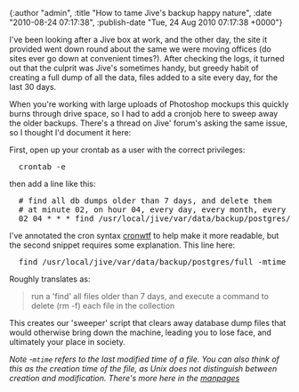

{:author "admin", :title "How to tame Jive's backup happy nature", :date "2010-08-24 07:17:38", :publish-date "Tue, 24 Aug 2010 07:17:38 +0000"}



<!-- content below -->

I've been looking after a Jive box at work, and the other day, the site it provided went down round about the same we were moving offices (do sites ever go down at convenient times?).   After checking the logs, it turned out that the culprit was Jive's sometimes handy, but greedy habit of creating a full dump of all the data, files added to a site every day, for the last 30 days.

When you're working with large uploads of Photoshop mockups this quickly burns through drive space, so I had to add a cronjob here to sweep away the older backups. There's a thread on Jive' forum's asking the same issue, so I thought I'd document it here:

First, open up your crontab as a user with the correct privileges:

<pre lang='bash'>
  crontab -e
</pre>

then add a line like this:

<pre lang='bash' line='1'>
  # find all db dumps older than 7 days, and delete them
  # at minute 02, on hour 04, every day, every month, every year
  02 04 * * * find /usr/local/jive/var/data/backup/postgres/full -mtime +7 -exec rm -f {} \;
</pre>

I've annotated the cron syntax [cronwtf](http://cronwtf.github.com/ "CronWTF!") to help make it more readable, but the second snippet requires some explanation. This line here:

<pre lang='bash' >
  find /usr/local/jive/var/data/backup/postgres/full -mtime +7 -exec rm -f {} \;  
</pre>

Roughly translates as:

> run a 'find' all files older than 7 days, and execute a command to delete (rm -f) each file in the collection

This creates our 'sweeper' script that clears away database dump files that would otherwise bring down the machine, leading you to lose face, and ultimately your place in society.


_Note -`mtime` refers to the last modified time of a file. You can also think of this as the creation time of the file, as Unix does not distinguish between creation and modification. There's more here in the [manpages](http://www.grymoire.com/Unix/Find.html#toc-uh-8 "Find command manpages")_

